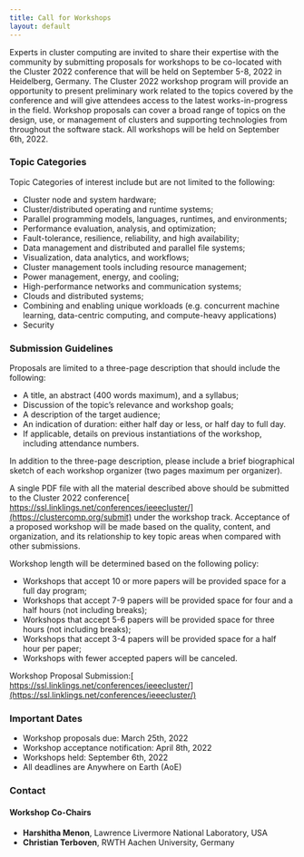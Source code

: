 ```yaml
---
title: Call for Workshops
layout: default
---
```


<!--
##### **[Download PDF of the CFP](https://clustercomp.org/2022/pdf/call_for_workshops.pdf)**
-->

Experts in cluster computing are invited to share their expertise with the
community by submitting proposals for workshops to be co-located with the
Cluster 2022 conference that will be held on September 5-8, 2022 in Heidelberg,
Germany. The Cluster 2022 workshop program will provide an opportunity to
present preliminary work related to the topics covered by the conference and
will give attendees access to the latest works-in-progress in the field.
Workshop proposals can cover a broad range of topics on the design, use, or
management of clusters and supporting technologies from throughout the software
stack. All workshops will be held on September 6th, 2022.


### **Topic Categories**

Topic Categories of interest include but are not limited to the following:

* Cluster node and system hardware;
* Cluster/distributed operating and runtime systems;
* Parallel programming models, languages, runtimes, and environments;
* Performance evaluation, analysis, and optimization;
* Fault-tolerance, resilience, reliability, and high availability;
* Data management and distributed and parallel file systems;
* Visualization, data analytics, and workflows;
* Cluster management tools including resource management;
* Power management, energy, and cooling;
* High-performance networks and communication systems;
* Clouds and distributed systems;
* Combining and enabling unique workloads (e.g. concurrent machine learning, data-centric computing, and compute-heavy applications)
* Security


### **Submission Guidelines**

Proposals are limited to a three-page description that should include the following:

* A title, an abstract (400 words maximum), and a syllabus;
* Discussion of the topic’s relevance and workshop goals;
* A description of the target audience;
* An indication of duration: either half day or less, or half day to full day.
* If applicable, details on previous instantiations of the workshop, including attendance numbers.

In addition to the three-page description, please include a brief biographical sketch of each workshop organizer (two pages maximum per organizer).

A single PDF file with all the material described above should be submitted to the Cluster 2022 conference[ https://ssl.linklings.net/conferences/ieeecluster/](https://clustercomp.org/submit) under the workshop track. Acceptance of a proposed workshop will be made based on the quality, content, and organization, and its relationship to key topic areas when compared with other submissions.

Workshop length will be determined based on the following policy:

* Workshops that accept 10 or more papers will be provided space for a full day program;
* Workshops that accept 7-9 papers will be provided space for four and a half hours (not including breaks);
* Workshops that accept 5-6 papers will be provided space for three hours (not including breaks);
* Workshops that accept 3-4 papers will be provided space for a half hour per paper;
* Workshops with fewer accepted papers will be canceled.

Workshop Proposal Submission:[ https://ssl.linklings.net/conferences/ieeecluster/](https://ssl.linklings.net/conferences/ieeecluster/)


### **Important Dates**

* Workshop proposals due: March 25th, 2022
* Workshop acceptance notification: April 8th, 2022
* Workshops held: September 6th, 2022
* All deadlines are Anywhere on Earth (AoE)

### **Contact**

#### **Workshop Co-Chairs**

* **Harshitha Menon**, Lawrence Livermore National Laboratory, USA
* **Christian Terboven**, RWTH Aachen University, Germany
